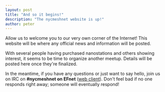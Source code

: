 ```yaml
---
layout: post
title: "And so it begins!"
description: "The nycmeshnet website is up!"
author: peter
---
```


Allow us to welcome you to our very own corner of the Internet! This website will be where any official news and information will be posted.

With several people having purchased nanostations and others showing interest, it seems to be time to organize another meetup. Details will be posted here once they're finalized.

In the meantime, if you have any questions or just want to say hello, join us on IRC on __#nycmeshnet on EFnet__ ([web client](http://chat.efnet.org:9090/?channels=#nycmeshnet)). Don't feel bad if no one responds right away; someone will eventually respond!
